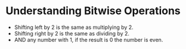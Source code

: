 # Understanding Bitwise Operations 
* Shifting left by 2 is the same as multiplying by 2.
* Shifting right by 2 is the same as dividing by 2.
* AND any number with 1, if the result is 0 the number is even. 
